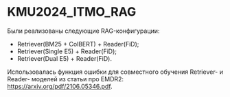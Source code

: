 # KMU2024_ITMO_RAG

Были реализованы следующие RAG-конфигурации:
* Retriever(BM25 + ColBERT) + Reader(FiD);
* Retriever(Single E5) + Reader(FiD);
* Retriever(Dual E5) + Reader(FiD).

Использовалась функция ошибки для совместного обучения Retriever- и Reader- моделей из статьи про EMDR2: https://arxiv.org/pdf/2106.05346.pdf.
